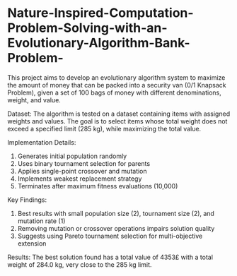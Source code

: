 # Nature-Inspired-Computation-Problem-Solving-with-an-Evolutionary-Algorithm-Bank-Problem-

This project aims to develop an evolutionary algorithm system to maximize the amount of money that can be packed into a security van (0/1 Knapsack Problem), given a set of 100 bags of money with different denominations, weight, and value. 

Dataset:
The algorithm is tested on a dataset containing items with assigned weights and values. The goal is to select items whose total weight does not exceed a specified limit (285 kg), while maximizing the total value.

Implementation Details:
1. Generates initial population randomly
2. Uses binary tournament selection for parents
3. Applies single-point crossover and mutation
4. Implements weakest replacement strategy
5. Terminates after maximum fitness evaluations (10,000)
   
Key Findings:
1. Best results with small population size (2), tournament size (2), and mutation rate (1)
2. Removing mutation or crossover operations impairs solution quality
3. Suggests using Pareto tournament selection for multi-objective extension
   
Results:
The best solution found has a total value of 4353£ with a total weight of 284.0 kg, very close to the 285 kg limit.
